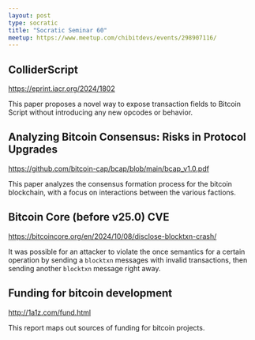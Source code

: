 ```yaml
---
layout: post
type: socratic
title: "Socratic Seminar 60"
meetup: https://www.meetup.com/chibitdevs/events/298907116/
---
```


## ColliderScript

<https://eprint.iacr.org/2024/1802>

This paper proposes a novel way to expose transaction fields to Bitcoin Script without introducing any new opcodes or behavior.

## Analyzing Bitcoin Consensus: Risks in Protocol Upgrades

<https://github.com/bitcoin-cap/bcap/blob/main/bcap_v1.0.pdf>

This paper analyzes the consensus formation process for the bitcoin blockchain, with a focus on interactions between the various factions.

## Bitcoin Core (before v25.0) CVE

<https://bitcoincore.org/en/2024/10/08/disclose-blocktxn-crash/>

It was possible for an attacker to violate the once semantics for a certain operation by sending a `blocktxn` messages with invalid transactions, then sending another `blocktxn` message right away.

## Funding for bitcoin development

<http://1a1z.com/fund.html>

This report maps out sources of funding for bitcoin projects.
